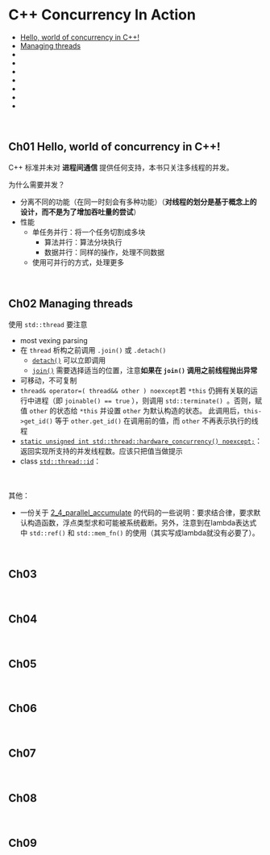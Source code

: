 # C++ Concurrency In Action

- [Hello, world of concurrency in C++!](#1)
- [Managing threads](#2)
- [](#3)
- [](#4)
- [](#5)
- [](#6)
- [](#7)
- [](#8)
- [](#9)


&nbsp;   
<a id="1"></a>
## Ch01 Hello, world of concurrency in C++!

C++ 标准并未对 **进程间通信** 提供任何支持，本书只关注多线程的并发。

为什么需要并发？

- 分离不同的功能（在同一时刻会有多种功能）（**对线程的划分是基于概念上的设计，而不是为了增加吞吐量的尝试**）
- 性能
  - 单任务并行：将一个任务切割成多块
      - 算法并行：算法分块执行
      - 数据并行：同样的操作，处理不同数据
  - 使用可并行的方式，处理更多


&nbsp;   
<a id="2"></a>
## Ch02 Managing threads

使用 `std::thread` 要注意

- most vexing parsing
- 在 `thread` 析构之前调用 `.join()` 或 `.detach()`
  - [`detach()`](https://zh.cppreference.com/w/cpp/thread/thread/detach) 可以立即调用
  - [`join()`](https://zh.cppreference.com/w/cpp/thread/thread/join) 需要选择适当的位置，注意**如果在 `join()` 调用之前线程抛出异常**
- 可移动，不可复制
- `thread& operator=( thread&& other ) noexcept`若 `*this` 仍拥有关联的运行中进程（即 `joinable() == true` ），则调用 `std::terminate() `。否则，赋值 `other` 的状态给 `*this` 并设置 `other` 为默认构造的状态。
此调用后，`this->get_id()` 等于 `other.get_id()` 在调用前的值，而 `other` 不再表示执行的线程
- [`static unsigned int std::thread::hardware_concurrency() noexcept;`](https://zh.cppreference.com/w/cpp/thread/thread/hardware_concurrency)：返回实现所支持的并发线程数。应该只把值当做提示
- class [`std::thread::id`](https://zh.cppreference.com/w/cpp/thread/thread/id)：



&nbsp;   
&nbsp;   
其他：

- 一份关于 [2_4_parallel_accumulate]() 的代码的一些说明：要求结合律，要求默认构造函数，浮点类型求和可能被系统截断。另外，注意到在lambda表达式中 `std::ref()` 和 `std::mem_fn()` 的使用（其实写成lambda就没有必要了）。



&nbsp;   
<a id="3"></a>
## Ch03





&nbsp;   
<a id="4"></a>
## Ch04





&nbsp;   
<a id="5"></a>
## Ch05





&nbsp;   
<a id="6"></a>
## Ch06





&nbsp;   
<a id="7"></a>
## Ch07





&nbsp;   
<a id="8"></a>
## Ch08




&nbsp;   
<a id="9"></a>
## Ch09





